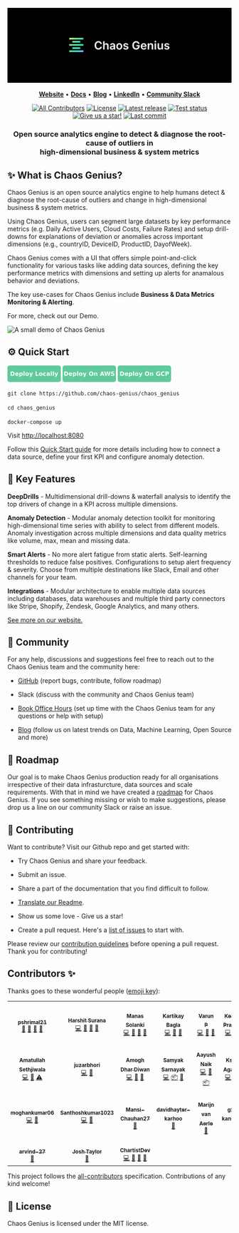 ![CG Header](https://raw.githubusercontent.com/chaos-genius/.github/main/github-cover.png)

<p align="center">
    <a href="https://www.chaosgenius.io/"><b>Website</b></a> •
    <a href="https://docs.chaosgenius.io"><b>Docs</b></a> •
    <a href="https://www.chaosgenius.io/blog/"><b>Blog</b></a> •
    <a href="https://www.linkedin.com/company/chaosgenius/"><b>LinkedIn</b></a> •
    <a href="https://join.slack.com/t/chaosgenius/shared_invite/zt-140042uac-rrm~xbx9o_aydi6PTmp_Mg"><b>Community Slack</b></a>
</p>

<p align="center">
<!-- ALL-CONTRIBUTORS-BADGE:START - Do not remove or modify this section -->
<a href="#contributors-"><img src="https://img.shields.io/badge/all_contributors-24-orange.svg" alt="All Contributors"></a>
<!-- ALL-CONTRIBUTORS-BADGE:END -->
<a href="https://github.com/chaos-genius/chaos_genius/blob/main/LICENSE.md"><img src="https://img.shields.io/github/license/chaos-genius/chaos_genius" alt="License"></a>
<a href="https://github.com/chaos-genius/chaos_genius/releases"><img src="https://img.shields.io/github/v/release/chaos-genius/chaos_genius" alt="Latest release"></a>
<a href="https://github.com/chaos-genius/chaos_genius/actions/workflows/python-test.yml"><img src="https://github.com/chaos-genius/chaos_genius/actions/workflows/python-test.yml/badge.svg" alt="Test status"></a>
<a href="https://github.com/chaos-genius/chaos_genius"><img src="https://img.shields.io/github/stars/chaos-genius/chaos_genius" alt="Give us a star!"></a>
<a href="https://github.com/chaos-genius/chaos_genius/tree/develop"><img src="https://img.shields.io/github/last-commit/chaos-genius/chaos_genius/develop" alt="Last commit"></a>

</p>

<h3 align="center">Open source analytics engine to detect & diagnose the root-cause of outliers in <br/> high-dimensional business & system metrics</h3>

## ✨ What is Chaos Genius?

Chaos Genius is an open source analytics engine to help humans detect & diagnose the root-cause of outliers and change in high-dimensional business & system metrics.

Using Chaos Genius, users can segment large datasets by key performance metrics (e.g. Daily Active Users, Cloud Costs, Failure Rates) and setup drill-downs for explanations of deviation or anomalies across important dimensions (e.g., countryID, DeviceID, ProductID, DayofWeek).

Chaos Genius comes with a UI that offers simple point-and-click functionality for various tasks like adding data sources, defining the key performance metrics with dimensions and setting up alerts for anamalous behavior and deviations. 

The key use-cases for Chaos Genius include **Business & Data Metrics Monitoring & Alerting**.

For more, check out our Demo.

![A small demo of Chaos Genius](https://chaosgenius-public.s3.amazonaws.com/test-cg-1-small.gif)


<!-- ## Architecture

![image](/img/cg-high-level-arch.png) -->

## ⚙️ Quick Start

<a href="https://docs.chaosgenius.io/docs/setup/local-setup/"><img src=".github/images/local_button_noborder.png" width="120px" /><a/>
<a href="https://docs.chaosgenius.io/docs/setup/aws-setup/"><img src=".github/images/aws_button_noborder.png" width="120px" /><a/>
<a href="https://docs.chaosgenius.io/docs/setup/gcp-setup/"><img src=".github/images/gcp_button_noborder.png" width="120px" /><a/>

```
git clone https://github.com/chaos-genius/chaos_genius

cd chaos_genius

docker-compose up
```

Visit [http://localhost:8080](http://localhost:8080/)

Follow this [Quick Start guide](https://docs.chaosgenius.io/docs/Quick_Start/prereqs) for more details including how to connect a data source, define your first KPI and configure anomaly detection.

## 🧰 Key Features

**DeepDrills** - Multidimensional drill-downs & waterfall analysis to identify the top drivers of change in a KPI across multiple dimensions.

<!-- TODO: add an image or illustration here -->

**Anomaly Detection** - Modular anomaly detection toolkit for monitoring high-dimensional time series with ability to select from different models. Anomaly investigation across multiple dimensions and data quality metrics like volume, max, mean and missing data.

<!-- TODO: add an image or illustration here -->

**Smart Alerts** - No more alert fatigue from static alerts. Self-learning thresholds to reduce false positives. Configurations to setup alert frequency & severity. Choose from multiple destinations like Slack, Email and other channels for your team.

<!-- TODO: add an image or illustration here -->

**Integrations** - Modular architecture to enable multiple data sources including databases, data warehouses and multiple third party connectors like Stripe, Shopify, Zendesk, Google Analytics, and many others.

<!-- TODO: add an image or illustration here -->

[See more on our website. ](https://chaosgenius.io/)



## :seedling: Community

For any help, discussions and suggestions feel free to reach out to the Chaos Genius team and the community here:

-   [GitHub](https://github.com/chaos-genius/.github) (report bugs, contribute, follow roadmap)

-   Slack (discuss with the community and Chaos Genius team)

-   [Book Office Hours](https://calendly.com/chaosgenius/30min) (set up time with the Chaos Genius team for any questions or help with setup)

-   [Blog](https://chaosgenius.io/blog/) (follow us on latest trends on Data, Machine Learning, Open Source and more)


## 🚦 Roadmap

Our goal is to make Chaos Genius production ready for all organisations irrespective of their data infrasturcture, data sources and scale requirements. With that in mind we have created a [roadmap](https://docs.chaosgenius.io/docs/roadmap/) for Chaos Genius. If you see something missing or wish to make suggestions, please drop us a line on our community Slack or raise an issue.



## 🐛 Contributing 

Want to contribute? Visit our Github repo and get started with:

-   Try Chaos Genius and share your feedback.

-   Submit an issue.

-   Share a part of the documentation that you find difficult to follow.

-   [Translate our Readme](https://github.com/chaos-genius/chaos_genius/blob/main/README.md).

-   Show us some love - Give us a star!

-   Create a pull request. Here's a [list of issues](https://github.com/chaos-genius/chaos_genius/issues) to start with.

Please review our [contribution guidelines](https://github.com/chaos-genius/chaos_genius/blob/main/CONTRIBUTING.md) before opening a pull request. Thank you for contributing!

## Contributors ✨

Thanks goes to these wonderful people ([emoji key](https://allcontributors.org/docs/en/emoji-key)):

<!-- ALL-CONTRIBUTORS-LIST:START - Do not remove or modify this section -->
<!-- prettier-ignore-start -->
<!-- markdownlint-disable -->
<table>
  <tr>
    <td align="center"><a href="https://github.com/pshrimal21"><img src="https://avatars.githubusercontent.com/u/83073282?v=4?s=100" width="100px;" alt=""/><br /><sub><b>pshrimal21</b></sub></a><br /><a href="#projectManagement-pshrimal21" title="Project Management">📆</a> <a href="https://github.com/chaos-genius/chaos_genius/commits?author=pshrimal21" title="Documentation">📖</a> <a href="#ideas-pshrimal21" title="Ideas, Planning, & Feedback">🤔</a> <a href="#design-pshrimal21" title="Design">🎨</a></td>
    <td align="center"><a href="http://harshitsurana.com"><img src="https://avatars.githubusercontent.com/u/948291?v=4?s=100" width="100px;" alt=""/><br /><sub><b>Harshit Surana</b></sub></a><br /><a href="https://github.com/chaos-genius/chaos_genius/commits?author=suranah" title="Code">💻</a> <a href="#data-suranah" title="Data">🔣</a> <a href="#research-suranah" title="Research">🔬</a> <a href="https://github.com/chaos-genius/chaos_genius/issues?q=author%3Asuranah" title="Bug reports">🐛</a></td>
    <td align="center"><a href="https://www.manassolanki.com/"><img src="https://avatars.githubusercontent.com/u/20757311?v=4?s=100" width="100px;" alt=""/><br /><sub><b>Manas Solanki</b></sub></a><br /><a href="https://github.com/chaos-genius/chaos_genius/commits?author=manassolanki" title="Code">💻</a> <a href="https://github.com/chaos-genius/chaos_genius/pulls?q=is%3Apr+reviewed-by%3Amanassolanki" title="Reviewed Pull Requests">👀</a> <a href="#tool-manassolanki" title="Tools">🔧</a> <a href="https://github.com/chaos-genius/chaos_genius/issues?q=author%3Amanassolanki" title="Bug reports">🐛</a></td>
    <td align="center"><a href="http://kartikaybagla.com"><img src="https://avatars.githubusercontent.com/u/19384906?v=4?s=100" width="100px;" alt=""/><br /><sub><b>Kartikay Bagla</b></sub></a><br /><a href="https://github.com/chaos-genius/chaos_genius/commits?author=kartikay-bagla" title="Code">💻</a> <a href="#maintenance-kartikay-bagla" title="Maintenance">🚧</a> <a href="#research-kartikay-bagla" title="Research">🔬</a></td>
    <td align="center"><a href="https://github.com/varunp2k"><img src="https://avatars.githubusercontent.com/u/46447751?v=4?s=100" width="100px;" alt=""/><br /><sub><b>Varun P</b></sub></a><br /><a href="https://github.com/chaos-genius/chaos_genius/commits?author=varunp2k" title="Code">💻</a> <a href="#maintenance-varunp2k" title="Maintenance">🚧</a> <a href="#research-varunp2k" title="Research">🔬</a></td>
    <td align="center"><a href="http://keshprad.ml"><img src="https://avatars.githubusercontent.com/u/32313895?v=4?s=100" width="100px;" alt=""/><br /><sub><b>Keshav Pradeep</b></sub></a><br /><a href="https://github.com/chaos-genius/chaos_genius/commits?author=keshprad" title="Code">💻</a> <a href="#data-keshprad" title="Data">🔣</a> <a href="https://github.com/chaos-genius/chaos_genius/commits?author=keshprad" title="Documentation">📖</a></td>
    <td align="center"><a href="https://github.com/dajkatal"><img src="https://avatars.githubusercontent.com/u/47812481?v=4?s=100" width="100px;" alt=""/><br /><sub><b>Daj Katal</b></sub></a><br /><a href="#plugin-dajkatal" title="Plugin/utility libraries">🔌</a> <a href="https://github.com/chaos-genius/chaos_genius/commits?author=dajkatal" title="Documentation">📖</a></td>
  </tr>
  <tr>
    <td align="center"><a href="https://github.com/Amatullah"><img src="https://avatars.githubusercontent.com/u/22439823?v=4?s=100" width="100px;" alt=""/><br /><sub><b>Amatullah Sethjiwala</b></sub></a><br /><a href="https://github.com/chaos-genius/chaos_genius/commits?author=Amatullah" title="Code">💻</a> <a href="#data-Amatullah" title="Data">🔣</a> <a href="https://github.com/chaos-genius/chaos_genius/commits?author=Amatullah" title="Tests">⚠️</a></td>
    <td align="center"><a href="https://github.com/juzarbhori"><img src="https://avatars.githubusercontent.com/u/49563636?v=4?s=100" width="100px;" alt=""/><br /><sub><b>juzarbhori</b></sub></a><br /><a href="https://github.com/chaos-genius/chaos_genius/commits?author=juzarbhori" title="Code">💻</a> <a href="#design-juzarbhori" title="Design">🎨</a></td>
    <td align="center"><a href="https://github.com/amoghdhardiwan"><img src="https://avatars.githubusercontent.com/u/41579921?v=4?s=100" width="100px;" alt=""/><br /><sub><b>Amogh Dhar Diwan</b></sub></a><br /><a href="https://github.com/chaos-genius/chaos_genius/commits?author=Fletchersan" title="Code">💻</a> <a href="#data-Fletchersan" title="Data">🔣</a> <a href="https://github.com/chaos-genius/chaos_genius/issues?q=author%3AFletchersan" title="Bug reports">🐛</a></td>
    <td align="center"><a href="http://samyaks.xyz"><img src="https://avatars.githubusercontent.com/u/34161949?v=4?s=100" width="100px;" alt=""/><br /><sub><b>Samyak Sarnayak</b></sub></a><br /><a href="https://github.com/chaos-genius/chaos_genius/commits?author=Samyak2" title="Code">💻</a> <a href="#platform-Samyak2" title="Packaging/porting to new platform">📦</a> <a href="https://github.com/chaos-genius/chaos_genius/issues?q=author%3ASamyak2" title="Bug reports">🐛</a></td>
    <td align="center"><a href="https://github.com/NaikAayush"><img src="https://avatars.githubusercontent.com/u/57558584?v=4?s=100" width="100px;" alt=""/><br /><sub><b>Aayush Naik</b></sub></a><br /><a href="https://github.com/chaos-genius/chaos_genius/commits?author=NaikAayush" title="Code">💻</a> <a href="https://github.com/chaos-genius/chaos_genius/issues?q=author%3ANaikAayush" title="Bug reports">🐛</a> <a href="#platform-NaikAayush" title="Packaging/porting to new platform">📦</a></td>
    <td align="center"><a href="https://github.com/kshitij123456"><img src="https://avatars.githubusercontent.com/u/42891697?v=4?s=100" width="100px;" alt=""/><br /><sub><b>Kshitij Agarwal</b></sub></a><br /><a href="https://github.com/chaos-genius/chaos_genius/commits?author=kshitij123456" title="Code">💻</a> <a href="#tool-kshitij123456" title="Tools">🔧</a> <a href="https://github.com/chaos-genius/chaos_genius/issues?q=author%3Akshitij123456" title="Bug reports">🐛</a></td>
    <td align="center"><a href="https://github.com/bhargavsk1077"><img src="https://avatars.githubusercontent.com/u/51043479?v=4?s=100" width="100px;" alt=""/><br /><sub><b>Bhargav S. Kumar</b></sub></a><br /><a href="https://github.com/chaos-genius/chaos_genius/commits?author=bhargavsk1077" title="Code">💻</a> <a href="#platform-bhargavsk1077" title="Packaging/porting to new platform">📦</a> <a href="https://github.com/chaos-genius/chaos_genius/issues?q=author%3Abhargavsk1077" title="Bug reports">🐛</a></td>
  </tr>
  <tr>
    <td align="center"><a href="https://github.com/moghankumar06"><img src="https://avatars.githubusercontent.com/u/87368217?v=4?s=100" width="100px;" alt=""/><br /><sub><b>moghankumar06</b></sub></a><br /><a href="https://github.com/chaos-genius/chaos_genius/commits?author=moghankumar06" title="Code">💻</a> <a href="#design-moghankumar06" title="Design">🎨</a></td>
    <td align="center"><a href="https://github.com/Santhoshkumar1023"><img src="https://avatars.githubusercontent.com/u/87367866?v=4?s=100" width="100px;" alt=""/><br /><sub><b>Santhoshkumar1023</b></sub></a><br /><a href="https://github.com/chaos-genius/chaos_genius/commits?author=Santhoshkumar1023" title="Code">💻</a> <a href="#design-Santhoshkumar1023" title="Design">🎨</a></td>
    <td align="center"><a href="https://github.com/Mansi-Chauhan27"><img src="https://avatars.githubusercontent.com/u/86592223?v=4?s=100" width="100px;" alt=""/><br /><sub><b>Mansi-Chauhan27</b></sub></a><br /><a href="#plugin-Mansi-Chauhan27" title="Plugin/utility libraries">🔌</a></td>
    <td align="center"><a href="https://github.com/davidhayter-karhoo"><img src="https://avatars.githubusercontent.com/u/43238713?v=4?s=100" width="100px;" alt=""/><br /><sub><b>davidhayter-karhoo</b></sub></a><br /><a href="https://github.com/chaos-genius/chaos_genius/issues?q=author%3Adavidhayter-karhoo" title="Bug reports">🐛</a></td>
    <td align="center"><a href="https://www.floryn.com"><img src="https://avatars.githubusercontent.com/u/73708?v=4?s=100" width="100px;" alt=""/><br /><sub><b>Marijn van Aerle</b></sub></a><br /><a href="https://github.com/chaos-genius/chaos_genius/issues?q=author%3Amvaerle" title="Bug reports">🐛</a></td>
    <td align="center"><a href="https://github.com/gxu-kangaroo"><img src="https://avatars.githubusercontent.com/u/84041080?v=4?s=100" width="100px;" alt=""/><br /><sub><b>gxu-kangaroo</b></sub></a><br /><a href="https://github.com/chaos-genius/chaos_genius/issues?q=author%3Agxu-kangaroo" title="Bug reports">🐛</a></td>
    <td align="center"><a href="https://github.com/RamneekKaur983"><img src="https://avatars.githubusercontent.com/u/51482282?v=4?s=100" width="100px;" alt=""/><br /><sub><b>RamneekKaur983</b></sub></a><br /><a href="https://github.com/chaos-genius/chaos_genius/commits?author=RamneekKaur983" title="Code">💻</a></td>
  </tr>
  <tr>
    <td align="center"><a href="https://github.com/arvind-27"><img src="https://avatars.githubusercontent.com/u/57091402?v=4?s=100" width="100px;" alt=""/><br /><sub><b>arvind-27</b></sub></a><br /><a href="#data-arvind-27" title="Data">🔣</a></td>
    <td align="center"><a href="https://joshtaylor.id.au"><img src="https://avatars.githubusercontent.com/u/225131?v=4?s=100" width="100px;" alt=""/><br /><sub><b>Josh Taylor</b></sub></a><br /><a href="https://github.com/chaos-genius/chaos_genius/issues?q=author%3Ajoshuataylor" title="Bug reports">🐛</a></td>
    <td align="center"><a href="https://github.com/ChartistDev"><img src="https://avatars.githubusercontent.com/u/50948001?v=4?s=100" width="100px;" alt=""/><br /><sub><b>ChartistDev</b></sub></a><br /><a href="https://github.com/chaos-genius/chaos_genius/commits?author=ChartistDev" title="Code">💻</a> <a href="#design-ChartistDev" title="Design">🎨</a> <a href="https://github.com/chaos-genius/chaos_genius/issues?q=author%3AChartistDev" title="Bug reports">🐛</a> <a href="https://github.com/chaos-genius/chaos_genius/pulls?q=is%3Apr+reviewed-by%3AChartistDev" title="Reviewed Pull Requests">👀</a></td>
  </tr>
</table>

<!-- markdownlint-restore -->
<!-- prettier-ignore-end -->

<!-- ALL-CONTRIBUTORS-LIST:END -->

This project follows the [all-contributors](https://github.com/all-contributors/all-contributors) specification. Contributions of any kind welcome!

## 📜 License

Chaos Genius is licensed under the MIT license.
